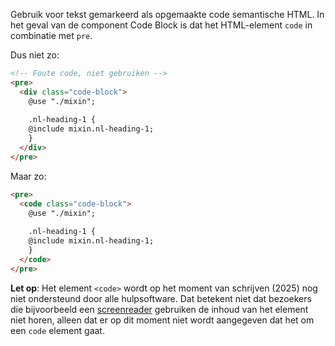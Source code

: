 <!-- @license CC0-1.0 -->

Gebruik voor tekst gemarkeerd als opgemaakte code semantische HTML. In het geval van de component Code Block is dat het HTML-element `code`
in combinatie met `pre`.

Dus niet zo:

```html
<!-- Foute code, niet gebruiken -->
<pre>
  <div class="code-block">
    @use "./mixin";
    
    .nl-heading-1 {
    @include mixin.nl-heading-1;
    }
  </div>
</pre>
```

Maar zo:

```html
<pre>
  <code class="code-block">
    @use "./mixin";
  
    .nl-heading-1 {
    @include mixin.nl-heading-1;
    }
  </code>
</pre>
```

**Let op**: Het element `<code>` wordt op het moment van schrijven (2025) nog niet ondersteund door alle hulpsoftware. Dat betekent niet dat bezoekers die bijvoorbeeld een [screenreader](/woordenlijst/#screenreader) gebruiken de inhoud van het element niet horen, alleen dat er op dit moment niet wordt aangegeven dat het om een `code` element gaat.
